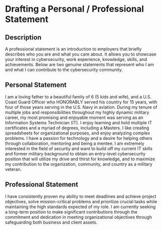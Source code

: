 <h1>Drafting a Personal / Professional Statement</h1>

<h2>Description</h2>
A professional statement is an introduction to employers that briefly describes who you are and what you care about. It allows you to showcase your interest in cybersecurity, work experience, knowledge, skills, and achievements.  Below are two genuine statements that represent who I am and what I can contribute to the cybersecurity community.
<br />


<h2>Personal Statement</h2>

I am a loving father to a beautiful family of 6 (5 kids and wife), and a U.S. Coast Guard Officer who HONORABLY served his country for 15 years, with four of those years serving in the U.S. Navy in aviation.  During my tenure of multiple jobs and responsibilities throughout my highly dynamic military career, my most promising and enjoyable moment was serving as an Information Systems Technician (IT).  I enjoy learning and hold multiple IT certificates and a myriad of degrees, including a Masters.  I like creating spreadsheets for organizational purposes, and enjoy analyzing complex problems.  I have a passion for technology and a desire for helping others through collaboration, mentoring and being a mentee.  I am extremely interested in the field of security and want to build off my current IT skills and former military background to obtain an entry-level cybersecurity position that will utilize my drive and thirst for knowledge, and to maximize my contribution to the organization, community, and country as a military veteran.

<h2>Professional Statement</h2>

I have consistently proven my ability to meet deadlines and achieve project objectives, solve mission-critical problems and prioritize crucial tasks while maintaining the high standards expected of my role. I am currently seeking a long-term position to make significant contributions through the commitment and dedication in meeting organizational objectives through safeguarding both business and client assets.

<!--
 ```diff
- text in red
+ text in green
! text in orange
# text in gray
@@ text in purple (and bold)@@
```
--!>
